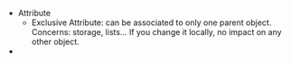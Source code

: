 - Attribute
    - Exclusive Attribute: can be associated to only one parent object. Concerns: storage, lists… If you change it locally, no impact on any other object.
- 

